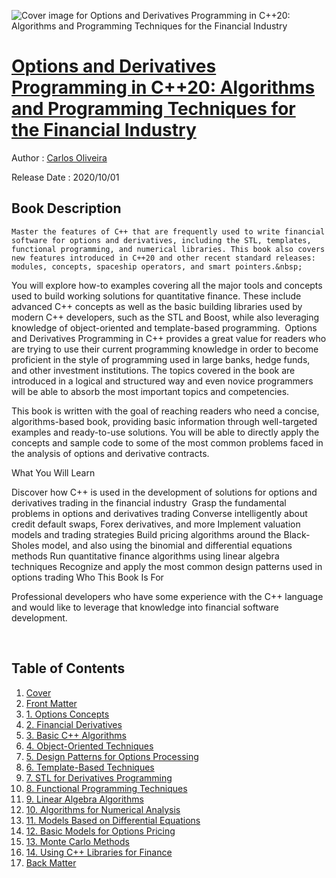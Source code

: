 ![Cover image for Options and Derivatives Programming in C++20: Algorithms and Programming Techniques for the Financial Industry](https://imgdetail.ebookreading.net/cover/cover/20201212/EB9781484263150.jpg)

[Options and Derivatives Programming in C++20: Algorithms and Programming Techniques for the Financial Industry](https://ebookreading.net/view/book/Options+and+Derivatives+Programming+in+C%2B%2B20%3A+Algorithms+and+Programming+Techniques+for+the+Financial+Industry-EB9781484263150_1.html "Options and Derivatives Programming in C++20: Algorithms and Programming Techniques for the Financial Industry")
====================================================================================================================

Author : [Carlos Oliveira](https://ebookreading.net/search/author/Carlos+Oliveira)

Release Date : 2020/10/01

Book Description
-----------------


    
    Master the features of C++ that are frequently used to write financial software for options and derivatives, including the STL, templates, functional programming, and numerical libraries. This book also covers new features introduced in C++20 and other recent standard releases: modules, concepts, spaceship operators, and smart pointers.&nbsp;
You will explore how-to examples covering all the major tools and concepts used to build working solutions for quantitative finance. These include advanced C++ concepts as well as the basic building libraries used by modern C++ developers, such as the STL and Boost, while also leveraging knowledge of object-oriented and template-based programming.&nbsp;&nbsp;Options and Derivatives Programming in C++&nbsp;provides a great value for readers who are trying to use their current programming knowledge in order to become proficient in the style of programming used in large banks, hedge funds, and other investment institutions. The topics covered in the book are introduced in a logical and structured way and even novice programmers will be able to absorb the most important topics and competencies.&nbsp;


This book is written with the goal of reaching readers who need a concise, algorithms-based book, providing basic information through well-targeted examples and ready-to-use solutions. You will be able to directly apply the concepts and sample code to some of the most common problems faced in the analysis of options and derivative contracts.

What You Will Learn

Discover how C++ is used in      the development of solutions for options and derivatives trading in the      financial industry&nbsp;  Grasp the fundamental      problems in options and derivatives trading  Converse intelligently about      credit default swaps, Forex derivatives, and more  Implement valuation models      and trading strategies  Build pricing algorithms      around the Black-Sholes model, and also using the binomial and      differential equations methods  Run quantitative finance      algorithms using linear algebra techniques  Recognize and apply the most      common design patterns used in options trading  Who This Book Is For

Professional developers who have some experience with the C++ language and would like to leverage that knowledge into financial software development.&nbsp;

&nbsp;

  
  


Table of Contents
-----------------

1. [Cover](https://ebookreading.net/view/book/Options+and+Derivatives+Programming+in+C%2B%2B20%3A+Algorithms+and+Programming+Techniques+for+the+Financial+Industry-EB9781484263150_1.html)
1. [Front Matter](https://ebookreading.net/view/book/Options+and+Derivatives+Programming+in+C%2B%2B20%3A+Algorithms+and+Programming+Techniques+for+the+Financial+Industry-EB9781484263150_2.html)
1. [1.&nbsp;Options Concepts](https://ebookreading.net/view/book/Options+and+Derivatives+Programming+in+C%2B%2B20%3A+Algorithms+and+Programming+Techniques+for+the+Financial+Industry-EB9781484263150_3.html)
1. [2.&nbsp;Financial Derivatives](https://ebookreading.net/view/book/Options+and+Derivatives+Programming+in+C%2B%2B20%3A+Algorithms+and+Programming+Techniques+for+the+Financial+Industry-EB9781484263150_4.html)
1. [3.&nbsp;Basic C++ Algorithms](https://ebookreading.net/view/book/Options+and+Derivatives+Programming+in+C%2B%2B20%3A+Algorithms+and+Programming+Techniques+for+the+Financial+Industry-EB9781484263150_5.html)
1. [4.&nbsp;Object-Oriented Techniques](https://ebookreading.net/view/book/Options+and+Derivatives+Programming+in+C%2B%2B20%3A+Algorithms+and+Programming+Techniques+for+the+Financial+Industry-EB9781484263150_6.html)
1. [5.&nbsp;Design Patterns for Options Processing](https://ebookreading.net/view/book/Options+and+Derivatives+Programming+in+C%2B%2B20%3A+Algorithms+and+Programming+Techniques+for+the+Financial+Industry-EB9781484263150_7.html)
1. [6.&nbsp;Template-Based Techniques](https://ebookreading.net/view/book/Options+and+Derivatives+Programming+in+C%2B%2B20%3A+Algorithms+and+Programming+Techniques+for+the+Financial+Industry-EB9781484263150_8.html)
1. [7.&nbsp;STL for Derivatives Programming](https://ebookreading.net/view/book/Options+and+Derivatives+Programming+in+C%2B%2B20%3A+Algorithms+and+Programming+Techniques+for+the+Financial+Industry-EB9781484263150_9.html)
1. [8.&nbsp;Functional Programming Techniques](https://ebookreading.net/view/book/Options+and+Derivatives+Programming+in+C%2B%2B20%3A+Algorithms+and+Programming+Techniques+for+the+Financial+Industry-EB9781484263150_10.html)
1. [9.&nbsp;Linear Algebra Algorithms](https://ebookreading.net/view/book/Options+and+Derivatives+Programming+in+C%2B%2B20%3A+Algorithms+and+Programming+Techniques+for+the+Financial+Industry-EB9781484263150_11.html)
1. [10.&nbsp;Algorithms for Numerical Analysis](https://ebookreading.net/view/book/Options+and+Derivatives+Programming+in+C%2B%2B20%3A+Algorithms+and+Programming+Techniques+for+the+Financial+Industry-EB9781484263150_12.html)
1. [11.&nbsp;Models Based on Differential Equations](https://ebookreading.net/view/book/Options+and+Derivatives+Programming+in+C%2B%2B20%3A+Algorithms+and+Programming+Techniques+for+the+Financial+Industry-EB9781484263150_13.html)
1. [12.&nbsp;Basic Models for Options Pricing](https://ebookreading.net/view/book/Options+and+Derivatives+Programming+in+C%2B%2B20%3A+Algorithms+and+Programming+Techniques+for+the+Financial+Industry-EB9781484263150_14.html)
1. [13.&nbsp;Monte Carlo Methods](https://ebookreading.net/view/book/Options+and+Derivatives+Programming+in+C%2B%2B20%3A+Algorithms+and+Programming+Techniques+for+the+Financial+Industry-EB9781484263150_15.html)
1. [14.&nbsp;Using C++ Libraries for Finance](https://ebookreading.net/view/book/Options+and+Derivatives+Programming+in+C%2B%2B20%3A+Algorithms+and+Programming+Techniques+for+the+Financial+Industry-EB9781484263150_16.html)
1. [Back Matter](https://ebookreading.net/view/book/Options+and+Derivatives+Programming+in+C%2B%2B20%3A+Algorithms+and+Programming+Techniques+for+the+Financial+Industry-EB9781484263150_17.html)
